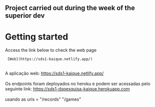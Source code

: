 ## Project carried out during the week of the superior dev

 # Getting started
 
Access the link below to check the web page
 
```
 [Web](https://sds1-kaique.netlify.app/)
```
<br>A aplicação web: https://sds1-kaique.netlify.app/<br/>
<br>Os endpoints foram deployados no heroku e podem ser acessadas pelo seguinte link: https://sds1-dspesquisa-kaique.herokuapp.com<br/>
<br>usando as uris = "/records" "/games"<br/>
